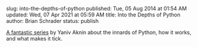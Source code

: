 slug: into-the-depths-of-python
published: Tue, 05 Aug 2014 at 01:54 AM
updated: Wed, 07 Apr 2021 at 05:59 AM
title: Into the Depths of Python
author: Brian Schrader
status: publish

[A fantastic series][python] by Yaniv Aknin about the innards of Python, how it works, and what makes it tick.

[python]:http://tech.blog.aknin.name/category/my-projects/pythons-innards/

